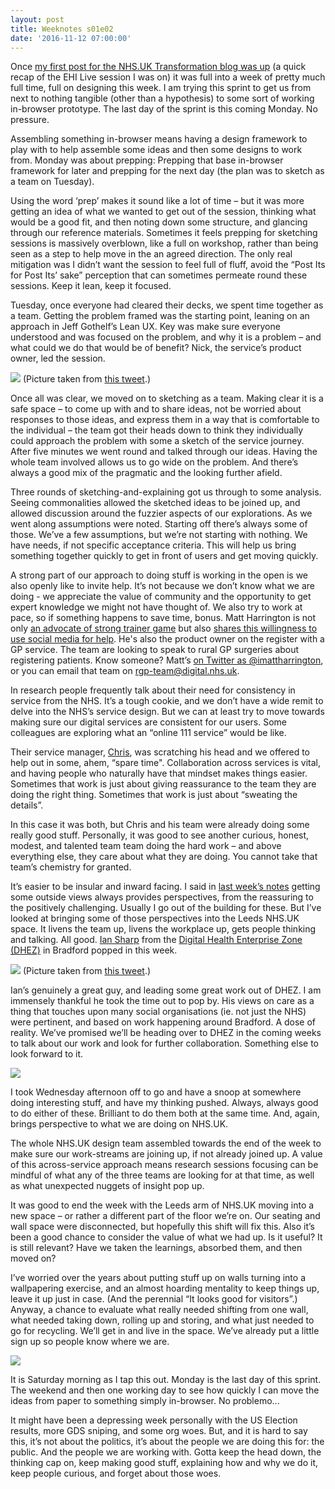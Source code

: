```yaml
---
layout: post
title: Weeknotes s01e02
date: '2016-11-12 07:00:00'
---
```

Once [my first post for the NHS.UK Transformation blog was up](//transformation.blog.nhs.uk/talking-at-ehi-live-2016) (a quick recap of the EHI Live session I was on) it was full into a week of pretty much full time, full on designing this week. I am trying this sprint to get us from next to nothing tangible (other than a hypothesis) to some sort of working in-browser prototype. The last day of the sprint is this coming Monday. No pressure.

Assembling something in-browser means having a design framework to play with to help assemble some ideas and then some designs to work from. Monday was about prepping: Prepping that base in-browser framework for later and prepping for the next day (the plan was to sketch as a team on Tuesday).

Using the word ‘prep’ makes it sound like a lot of time – but it was more getting an idea of what we wanted to get out of the session, thinking what would be a good fit, and then noting down some structure, and glancing through our reference materials. Sometimes it feels prepping for sketching sessions is massively overblown, like a full on workshop, rather than being seen as a step to help move in the an agreed direction. The only real mitigation was I didn’t want the session to feel full of fluff, avoid the “Post Its for Post Its’ sake” perception that can sometimes permeate round these sessions. Keep it lean, keep it focused.

Tuesday, once everyone had cleared their decks, we spent time together as a team. Getting the problem framed was the starting point, leaning on an approach in Jeff Gothelf’s Lean UX. Key was make sure everyone understood and was focused on the problem, and why it is a problem – and what could we do that would be of benefit? Nick, the service’s product owner, led the session.

![](/assets/08-11-2016-sketching-as-a-team.jpg)
(Picture taken from [this tweet](//twitter.com/ermlikeyeah/status/796034491156459521).)

Once all was clear, we moved on to sketching as a team. Making clear it is a safe space – to come up with and to share ideas, not be worried about responses to those ideas, and express them in a way that is comfortable to the individual – the team got their heads down to think they individually could approach the problem with some a sketch of the service journey. After five minutes we went round and talked through our ideas. Having the whole team involved allows us to go wide on the problem. And there’s always a good mix of the pragmatic and the looking further afield.

Three rounds of sketching-and-explaining got us through to some analysis. Seeing commonalities allowed the sketched ideas to be joined up, and allowed discussion around the fuzzier aspects of our explorations. As we went along assumptions were noted. Starting off there’s always some of those. We’ve a few assumptions, but we’re not starting with nothing. We have needs, if not specific acceptance criteria. This will help us bring something together quickly to get in front of users and get moving quickly.

A strong part of our approach to doing stuff is working in the open is we also openly like to invite help. It’s not because we don’t know what we are doing - we appreciate the value of community and the opportunity to get expert knowledge we might not have thought of. We also try to work at pace, so if something happens to save time, bonus. Matt Harrington is not only [an advocate of strong trainer game](//twitter.com/ermlikeyeah/status/794196906339692544) but also [shares this willingness to use social media for help](//twitter.com/imattharrington/status/795949816652111872). He's also the product owner on the register with a GP service. The team are looking to speak to rural GP surgeries about registering patients. Know someone? Matt’s [on Twitter as @imattharrington](//twitter.com/iMattHarrington), or you can email that team on rgp-team@digital.nhs.uk.

In research people frequently talk about their need for consistency in service from the NHS. It’s a tough cookie, and we don’t have a wide remit to delve into the NHS’s service design. But we can at least try to move towards making sure our digital services are consistent for our users. Some colleagues are exploring what an “online 111 service” would be like.

Their service manager, [Chris](//twitter.com/e17chrisfleming), was scratching his head and we offered to help out in some, ahem, “spare time". Collaboration across services is vital, and having people who naturally have that mindset makes things easier. Sometimes that work is just about giving reassurance to the team they are doing the right thing. Sometimes that work is just about “sweating the details”.

In this case it was both, but Chris and his team were already doing some really good stuff. Personally, it was good to see another curious, honest, modest, and talented team team doing the hard work – and above everything else, they care about what they are doing. You cannot take that team’s chemistry for granted.

It’s easier to be insular and inward facing. I said in [last week’s notes](//medium.com/@ermlikeyeah/weeknotes-s01e01-47bb53b9582c#.eqbk0pkaa) getting some outside views always provides perspectives, from the reassuring to the positively challenging. Usually I go out of the building for these. But I’ve looked at bringing some of those perspectives into the Leeds NHS.UK space. It livens the team up, livens the workplace up, gets people thinking and talking. All good. [Ian Sharp](//twitter.com/IanDSharp) from the [Digital Health Enterprise Zone (DHEZ)](//www.dhez.org) in Bradford popped in this week.

![](/assets/09-11-2016-ian-sharp.jpg)
(Picture taken from [this tweet](//twitter.com/ermlikeyeah/status/796316924489715712).)

Ian’s genuinely a great guy, and leading some great work out of DHEZ. I am immensely thankful he took the time out to pop by. His views on care as a thing that touches upon many social organisations (ie. not just the NHS) were pertinent, and based on work happening around Bradford. A dose of reality. We’ve promised we’ll be heading over to DHEZ in the coming weeks to talk about our work and look for further collaboration. Something else to look forward to it.

![](/assets/10-11-2016-design-team.jpg)

I took Wednesday afternoon off to go and have a snoop at somewhere doing interesting stuff, and have my thinking pushed. Always, always good to do either of these. Brilliant to do them both at the same time. And, again, brings perspective to what we are doing on NHS.UK.

The whole NHS.UK design team assembled towards the end of the week to make sure our work-streams are joining up, if not already joined up. A value of this across-service approach means research sessions focusing can be mindful of what any of the three teams are looking for at that time, as well as what unexpected nuggets of insight pop up.

It was good to end the week with the Leeds arm of NHS.UK moving into a new space – or rather a different part of the floor we’re on. Our seating and wall space were disconnected, but hopefully this shift will fix this. Also it’s been a good chance to consider the value of what we had up. Is it useful? It is still relevant? Have we taken the learnings, absorbed them, and then moved on?

I’ve worried over the years about putting stuff up on walls turning into a wallpapering exercise, and an almost hoarding mentality to keep things up, leave it up just in case. (And the perennial “It looks good for visitors”.) Anyway, a chance to evaluate what really needed shifting from one wall, what needed taking down, rolling up and storing, and what just needed to go for recycling. We’ll get in and live in the space. We’ve already put a little sign up so people know where we are.

![](/assets/11-11-2016-heart-nhs.jpg)

It is Saturday morning as I tap this out. Monday is the last day of this sprint. The weekend and then one working day to see how quickly I can move the ideas from paper to something simply in-browser. No problemo...

It might have been a depressing week personally with the US Election results, more GDS sniping, and some org woes. But, and it is hard to say this, it’s not about the politics, it’s about the people we are doing this for: the public. And the people we are working with. Gotta keep the head down, the thinking cap on, keep making good stuff, explaining how and why we do it, keep people curious, and forget about those woes.
